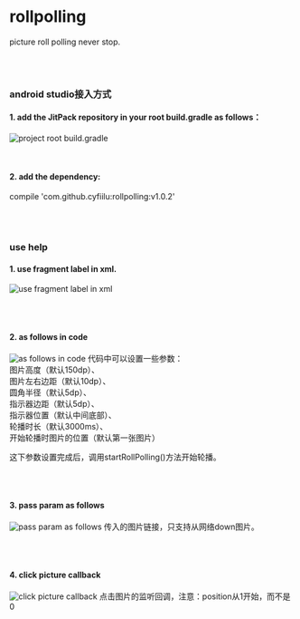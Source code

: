 # rollpolling

picture roll polling never stop.


<br />
<br />


### android studio接入方式
#### 1. add the JitPack repository in your root build.gradle as follows：
![project root build.gradle](C:/Users/Administrator/Desktop/root.png)


<br />

#### 2. add the dependency: 
compile 'com.github.cyfiilu:rollpolling:v1.0.2'


<br />
<br />



### use help
#### 1. use fragment label in xml.
![use fragment label in xml](C:/Users/Administrator/Desktop/xml.png)

<br />
<br />


#### 2. as follows in code 
![as follows in code ](C:/Users/Administrator/Desktop/code.png)
代码中可以设置一些参数：  <br />
图片高度（默认150dp）、 <br />
图片左右边距（默认10dp）、 <br />
圆角半径（默认5dp）、 <br />
指示器边距（默认5dp）、 <br />
指示器位置（默认中间底部）、 <br />
轮播时长（默认3000ms）、 <br />
开始轮播时图片的位置（默认第一张图片） <br />

这下参数设置完成后，调用startRollPolling()方法开始轮播。


<br />
<br />


#### 3. pass param as follows
![pass param as follows](C:/Users/Administrator/Desktop/data.png)
传入的图片链接，只支持从网络down图片。

<br />
<br />


#### 4. click picture callback 
![click picture callback](C:/Users/Administrator/Desktop/callback.png)
点击图片的监听回调，注意：position从1开始，而不是0
